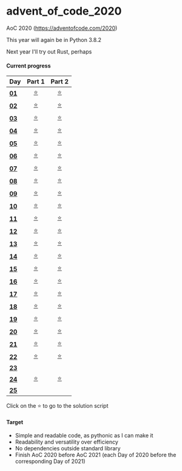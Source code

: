 # advent_of_code_2020
AoC 2020 (https://adventofcode.com/2020)

This year will again be in Python 3.8.2

Next year I'll try out Rust, perhaps

#### Current progress

| Day                                            | Part 1            | Part 2            |
| ---------------------------------------------- | :---------------: | :---------------: |
| **[01](https://adventofcode.com/2020/day/1)**  | [⭐](day01_1.py) | [⭐](day01_2.py) |
| **[02](https://adventofcode.com/2020/day/2)**  | [⭐](day02_1.py) | [⭐](day02_2.py) |
| **[03](https://adventofcode.com/2020/day/3)**  | [⭐](day03_1.py) | [⭐](day03_2.py) |
| **[04](https://adventofcode.com/2020/day/4)**  | [⭐](day04_1.py) | [⭐](day04_2.py) |
| **[05](https://adventofcode.com/2020/day/5)**  | [⭐](day05_1.py) | [⭐](day05_2.py) |
| **[06](https://adventofcode.com/2020/day/6)**  | [⭐](day06_1.py) | [⭐](day06_2.py) |
| **[07](https://adventofcode.com/2020/day/7)**  | [⭐](day07_1.py) | [⭐](day07_2.py) |
| **[08](https://adventofcode.com/2020/day/8)**  | [⭐](day08_1.py) | [⭐](day08_2.py) |
| **[09](https://adventofcode.com/2020/day/9)**  | [⭐](day09_1.py) | [⭐](day09_2.py) |
| **[10](https://adventofcode.com/2020/day/10)** | [⭐](day10_1.py) | [⭐](day10_2.py) |
| **[11](https://adventofcode.com/2020/day/11)** | [⭐](day11_1.py) | [⭐](day11_2.py) |
| **[12](https://adventofcode.com/2020/day/12)** | [⭐](day12_1.py) | [⭐](day12_2.py) |
| **[13](https://adventofcode.com/2020/day/13)** | [⭐](day13_1.py) | [⭐](day13_2.py) |
| **[14](https://adventofcode.com/2020/day/14)** | [⭐](day14_1.py) | [⭐](day14_2.py) |
| **[15](https://adventofcode.com/2020/day/15)** | [⭐](day15_1.py) | [⭐](day15_2.py) |
| **[16](https://adventofcode.com/2020/day/16)** | [⭐](day16_1.py) | [⭐](day16_2.py) |
| **[17](https://adventofcode.com/2020/day/17)** | [⭐](day17_1.py) | [⭐](day17_2.py) |
| **[18](https://adventofcode.com/2020/day/18)** | [⭐](day18_1.py) | [⭐](day18_2.py) |
| **[19](https://adventofcode.com/2020/day/19)** | [⭐](day19_1.py) | [⭐](day19_2.py) |
| **[20](https://adventofcode.com/2020/day/20)** | [⭐](day20_1.py) | [⭐](day20_2.py) |
| **[21](https://adventofcode.com/2020/day/21)** | [⭐](day21_1.py) | [⭐](day21_2.py) |
| **[22](https://adventofcode.com/2020/day/22)** | [⭐](day22_1.py) | [⭐](day22_2.py) |
| **[23](https://adventofcode.com/2020/day/23)** |||
| **[24](https://adventofcode.com/2020/day/24)** | [⭐](day24_1.py) | [⭐](day24_2.py) |
| **[25](https://adventofcode.com/2020/day/25)** |||

Click on the ⭐ to go to the solution script  

#### Target
* Simple and readable code, as pythonic as I can make it
* Readability and versatility over efficiency
* No dependencies outside standard library
* Finish AoC 2020 before AoC 2021 (each Day of 2020 before the corresponding Day of 2021)